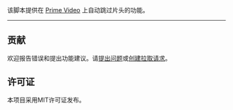 该脚本提供在 [Prime Video](https://www.amazon.co.jp/gp/video/storefront) 上自动跳过片头的功能。

---

## 贡献

欢迎报告错误和提出功能建议。请[提出问题](https://github.com/yossy17/prime-video-intro-skipper/issues)或[创建拉取请求](https://github.com/yossy17/prime-video-intro-skipper/pulls)。

## 许可证

本项目采用MIT许可证发布。
